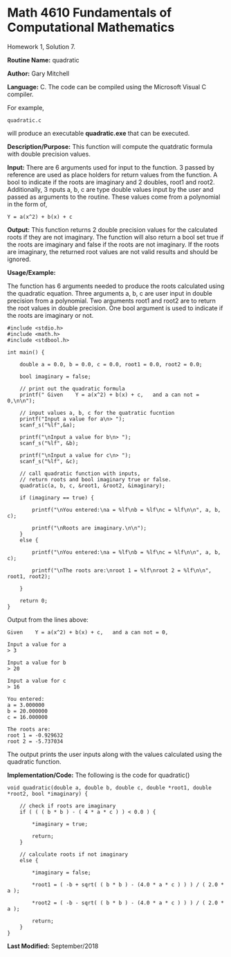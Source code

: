 # Math 4610 Fundamentals of Computational Mathematics
Homework 1, Solution 7.

**Routine Name:**           quadratic

**Author:** Gary Mitchell

**Language:** C. The code can be compiled using the Microsoft Visual C compiler.

For example,

    quadratic.c

will produce an executable **quadratic.exe** that can be executed.

**Description/Purpose:** This function will compute the quatdratic formula with double precision values.

**Input:** There are 6 arguments used for input to the function. 3 passed by reference are used as place
holders for return values from the function. A bool to indicate if the roots are imaginary and 2 doubles,
root1 and root2. Additionally, 3 nputs a, b, c are type double values input by the user and passed as
arguments to the routine. These values come from a polynomial in the form of,

    Y = a(x^2) + b(x) + c

**Output:** This function returns 2 double precision values for the calculated roots if they are not imaginary.
The function will also return a bool set true if the roots are imaginary and false if the roots are not imaginary.
If the roots are imaginary, the returned root values are not valid results and should be ignored.

**Usage/Example:**

The function has 6 arguments needed to produce the roots calculated using the quadratic equation.
Three arguments a, b, c are user input in double precision from a polynomial. Two arguments root1
and root2 are to return the root values in double precision. One bool argument is used to indicate
if the roots are imaginary or not.

    #include <stdio.h>
    #include <math.h>
    #include <stdbool.h>
    
    int main() {

        double a = 0.0, b = 0.0, c = 0.0, root1 = 0.0, root2 = 0.0;

        bool imaginary = false;

        // print out the quadratic formula
        printf(" Given    Y = a(x^2) + b(x) + c,   and a can not = 0,\n\n");

        // input values a, b, c for the quatratic fucntion
        printf("Input a value for a\n> ");
        scanf_s("%lf",&a);
        
        printf("\nInput a value for b\n> ");
        scanf_s("%lf", &b);

        printf("\nInput a value for c\n> ");
        scanf_s("%lf", &c);

        // call quadratic function with inputs,
        // return roots and bool imaginary true or false.
        quadratic(a, b, c, &root1, &root2, &imaginary);

        if (imaginary == true) {

            printf("\nYou entered:\na = %lf\nb = %lf\nc = %lf\n\n", a, b, c);

            printf("\nRoots are imaginary.\n\n");
        }
        else {

            printf("\nYou entered:\na = %lf\nb = %lf\nc = %lf\n\n", a, b, c);

            printf("\nThe roots are:\nroot 1 = %lf\nroot 2 = %lf\n\n", root1, root2);

        }

        return 0;
    }

Output from the lines above:

    Given    Y = a(x^2) + b(x) + c,   and a can not = 0,

    Input a value for a
    > 3

    Input a value for b
    > 20

    Input a value for c
    > 16

    You entered:
    a = 3.000000
    b = 20.000000
    c = 16.000000

    The roots are:
    root 1 = -0.929632
    root 2 = -5.737034

The output prints the user inputs along with the values calculated using the quadratic function.

**Implementation/Code:** The following is the code for quadratic()

    void quadratic(double a, double b, double c, double *root1, double *root2, bool *imaginary) {

        // check if roots are imaginary
        if ( ( ( b * b ) - ( 4 * a * c ) ) < 0.0 ) {

            *imaginary = true;

            return;
        }

        // calculate roots if not imaginary
        else {

            *imaginary = false;

            *root1 = ( -b + sqrt( ( b * b ) - (4.0 * a * c ) ) ) / ( 2.0 * a );

            *root2 = ( -b - sqrt( ( b * b ) - (4.0 * a * c ) ) ) / ( 2.0 * a );

            return;
        }
    }



**Last Modified:** September/2018
